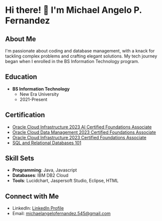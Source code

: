 # Hi there! 👋 I'm Michael Angelo P. Fernandez

## About Me

I'm passionate about coding and database management, with a knack for tackling complex problems and crafting elegant solutions. My tech journey began when I enrolled in the BS Information Technology program.

## Education

- **BS Information Technology**
  - New Era University
  - 2021-Present

## Certification

- [Oracle Cloud Infrastructure 2023 AI Certified Foundations Associate]([https://catalog-education.oracle.com/pls/certview/sharebadge?id=A7121EEA533B85A0C2C0B6BA291C988A22CD569C5FD8660429B87AC5B35D5AA7](https://catalog-education.oracle.com/pls/certview/sharebadge?id=D33614317A1563DBE687A89574FA94F57BBD1C8BFA60AA5EE5FF029A344F22EE))
- [Oracle Cloud Data Management 2023 Certified Foundations Associate]([https://catalog-education.oracle.com/pls/certview/sharebadge?id=B27233724AE6DE4DA14FDE9E47AFCEC49440D72FDA63867DF1BD66CCEE61F332](https://catalog-education.oracle.com/pls/certview/sharebadge?id=6AEFC927718C085EA35BDFC1C210740CF08539A3AF43B4A5711C6D3EEC1A2E68))
- [Oracle Cloud Infrastructure 2023 Certified Foundations Associate]([https://catalog-education.oracle.com/pls/certview/sharebadge?id=58A10C3885E7ECB971E8A9425BCB806A0216D7979C200B0A0506F53296CA274A](https://catalog-education.oracle.com/pls/certview/sharebadge?id=5E6E16A94080ADEF3BF7E35DC8A16ED253DA9279280F4678DC08CCB3E1B1EE2C))
- [SQL and Relational Databases 101]([https://courses.cognitiveclass.ai/certificates/7990187a4e60400ab7679f055ae1b738](https://courses.cognitiveclass.ai/certificates/588a392f46ea47abba04f1e6c77298f4))



## Skill Sets

- **Programming**: Java, Javascript
- **Databases**: IBM DB2 Cloud
- **Tools**: Lucidchart, Jaspersoft Studio, Eclipse, HTML

## Connect with Me

- LinkedIn: [LinkedIn Profile](https://www.linkedin.com/in/mer-cer-05aaa3299/)
- Email: [michaelangelofernandez.545@gmail.com](mailto:michaelangelofernandez.545@gmail.com)
